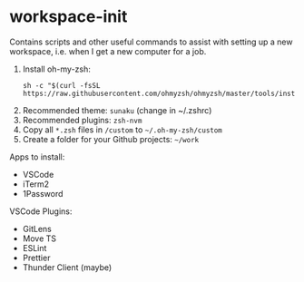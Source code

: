 # workspace-init

Contains scripts and other useful commands to assist with setting up a new
workspace, i.e. when I get a new computer for a job.

1. Install oh-my-zsh:
    ````
    sh -c "$(curl -fsSL https://raw.githubusercontent.com/ohmyzsh/ohmyzsh/master/tools/install.sh)"
    ````
1. Recommended theme: `sunaku` (change in ~/.zshrc)
1. Recommended plugins: `zsh-nvm`
1. Copy all `*.zsh` files in `/custom` to `~/.oh-my-zsh/custom`
1. Create a folder for your Github projects: `~/work`

Apps to install:
* VSCode
* iTerm2
* 1Password

VSCode Plugins:
* GitLens
* Move TS
* ESLint
* Prettier
* Thunder Client (maybe)

